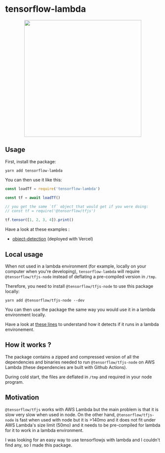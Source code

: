 # tensorflow-lambda

<div align="center">
<img src="logo.png" width="380" />
</div>

## Usage

First, install the package:

```
yarn add tensorflow-lambda
```

You can then use it like this:

```js
const loadTf = require('tensorflow-lambda')

const tf = await loadTf()

// you get the same `tf` object that would get if you were doing:
// const tf = require('@tensorflow/tfjs')

tf.tensor([1, 2, 3, 4]).print()
```

Have a look at these examples :

- [object-detection](https://github.com/lucleray/object-detection) (deployed with Vercel)

## Local usage

When not used in a lambda environment (for example, locally on your computer when you're developing), `tensorflow-lambda` will require `@tensorflow/tfjs-node` instead of deflating a pre-compiled version in `/tmp`.

Therefore, you need to install `@tensorflow/tfjs-node` to use this package locally:

```
yarn add @tensorflow/tfjs-node --dev
```

You can then use the package the same way you would use it in a lambda environment locally.

Have a look at [these lines](https://github.com/lucleray/tensorflow-lambda/blob/c056a3959c117d40cc69a1e76572c856b5d23cd6/index.js#L10-L16) to understand how it detects if it runs in a lambda environement.

## How it works ?

The package contains a zipped and compressed version of all the dependencies and binaries needed to run `@tensorflow/tfjs-node` on AWS Lambda (these dependencies are built with Github Actions).

During cold start, the files are deflated in `/tmp` and required in your node program.

## Motivation

`@tensorflow/tfjs` works with AWS Lambda but the main problem is that it is slow very slow when used in node. On the other hand, `@tensorflow/tfjs-node` is fast when used with node but it is >140mo and it does not fit under AWS Lambda's size limit (50mo) and it needs to be pre-compiled for lambda for it to work in a lambda environment.

I was looking for an easy way to use tensorflowjs with lambda and I couldn't find any, so I made this package.
